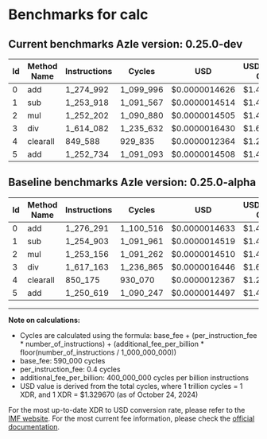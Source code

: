 # Benchmarks for calc

## Current benchmarks Azle version: 0.25.0-dev

| Id  | Method Name | Instructions | Cycles    | USD           | USD/Million Calls | Change                            |
| --- | ----------- | ------------ | --------- | ------------- | ----------------- | --------------------------------- |
| 0   | add         | 1_274_992    | 1_099_996 | $0.0000014626 | $1.46             | <font color="green">-1_299</font> |
| 1   | sub         | 1_253_918    | 1_091_567 | $0.0000014514 | $1.45             | <font color="green">-985</font>   |
| 2   | mul         | 1_252_202    | 1_090_880 | $0.0000014505 | $1.45             | <font color="green">-954</font>   |
| 3   | div         | 1_614_082    | 1_235_632 | $0.0000016430 | $1.64             | <font color="green">-3_081</font> |
| 4   | clearall    | 849_588      | 929_835   | $0.0000012364 | $1.23             | <font color="green">-587</font>   |
| 5   | add         | 1_252_734    | 1_091_093 | $0.0000014508 | $1.45             | <font color="red">+2_115</font>   |

## Baseline benchmarks Azle version: 0.25.0-alpha

| Id  | Method Name | Instructions | Cycles    | USD           | USD/Million Calls |
| --- | ----------- | ------------ | --------- | ------------- | ----------------- |
| 0   | add         | 1_276_291    | 1_100_516 | $0.0000014633 | $1.46             |
| 1   | sub         | 1_254_903    | 1_091_961 | $0.0000014519 | $1.45             |
| 2   | mul         | 1_253_156    | 1_091_262 | $0.0000014510 | $1.45             |
| 3   | div         | 1_617_163    | 1_236_865 | $0.0000016446 | $1.64             |
| 4   | clearall    | 850_175      | 930_070   | $0.0000012367 | $1.23             |
| 5   | add         | 1_250_619    | 1_090_247 | $0.0000014497 | $1.44             |

---

**Note on calculations:**

- Cycles are calculated using the formula: base_fee + (per_instruction_fee \* number_of_instructions) + (additional_fee_per_billion \* floor(number_of_instructions / 1_000_000_000))
- base_fee: 590_000 cycles
- per_instruction_fee: 0.4 cycles
- additional_fee_per_billion: 400_000_000 cycles per billion instructions
- USD value is derived from the total cycles, where 1 trillion cycles = 1 XDR, and 1 XDR = $1.329670 (as of October 24, 2024)

For the most up-to-date XDR to USD conversion rate, please refer to the [IMF website](https://www.imf.org/external/np/fin/data/rms_sdrv.aspx).
For the most current fee information, please check the [official documentation](https://internetcomputer.org/docs/current/developer-docs/gas-cost#execution).
